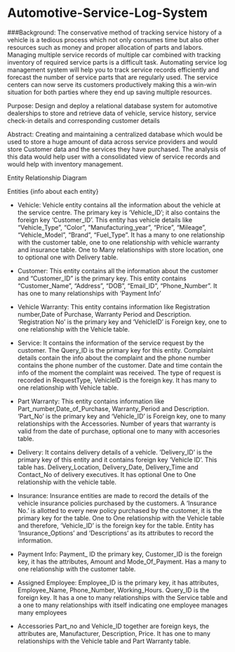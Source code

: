 # Automotive-Service-Log-System
###Background: 
The conservative method of tracking service history of a vehicle is a tedious process which not only consumes time but also other resources such as money and proper allocation of parts and labors. Managing multiple service records of multiple car combined with tracking inventory of required service parts is a difficult task. Automating service log management system will help you to track service records efficiently and forecast the number of service parts that are regularly used. The service centers can now serve its customers productively making this a win-win situation for both parties where they end up saving multiple resources.

Purpose: Design and deploy a relational database system for automotive dealerships to store and retrieve data of vehicle, service history, service check-in details and corresponding customer details


Abstract:
Creating and maintaining a centralized database which would be used to store a huge amount of data across service providers and would store Customer data and the services they have purchased. The analysis of this data would help user with a consolidated view of service records and would help with inventory management.

Entity Relationship Diagram
 


Entities {info about each entity}
-	Vehicle:
Vehicle entity contains all the information about the vehicle at the service centre. The primary key is ‘Vehicle_ID’; it also contains the foreign key ‘Customer_ID’. This entity has vehicle details like “Vehicle_Type”, “Color”, “Manufacturing_year”, “Price”, “Mileage”, “Vehicle_Model”, “Brand”, “Fuel_Type”. It has a many to one relationship with the customer table, one to one relationship with vehicle warranty and insurance table. One to Many relationships with store location, one to optional one with Delivery table.

-	Customer:
This entity contains all the information about the customer and “Customer_ID” is the primary key. This entity contains “Customer_Name”, “Address”, “DOB”, “Email_ID”, “Phone_Number”. It has one to many relationships with ‘Payment Info’

-	Vehicle Warranty:
This entity contains information like Registration number,Date of Purchase, Warranty Period and Description. ‘Registration No’ is the primary key and ‘VehicleID’ is Foreign key, one to one relationship with the Vehicle table.

-	Service:
It contains the information of the service request by the customer. The Query_ID is the primary key for this entity. Complaint details contain the info about the complaint and the phone number contains the phone number of the customer. Date and time contain the info of the moment the complaint was received. The type of request is recorded in RequestType, VehicleID is the foreign key. It has many to one relationship with Vehicle table.

-	Part Warranty:
This entity contains information like Part_number,Date_of_Purchase, Warranty_Period and Description. ‘Part_No’ is the primary key and ‘Vehicle_ID’ is Foreign key, one to many relationships with the Accessories. Number of years that warranty is valid from the date of purchase, optional one to many with accesories table.

-	Delivery:
It contains delivery details of a vehicle. ’Delivery_ID’ is the primary key of this entity and it contains foreign key ‘Vehicle ID’. This table has. Delivery_Location, Delivery_Date, Delivery_Time and Contact_No of delivery executives. It has optional One to One relationship with the vehicle table.

-	Insurance: 
Insurance entities are made to record the details of the vehicle insurance policies purchased by the customers. A ‘Insurance No.’ is allotted to every new policy purchased by the customer, it is the primary key for the table.  One to One relationship with the Vehicle table and therefore, ‘Vehicle_ID’ is the foreign key for the table. Entity has ‘Insurance_Options’ and ‘Descriptions’ as its attributes to record the information.

-	Payment Info:
Payment_ ID the primary key, Customer_ID is the foreign key, it has the attributes, Amount and Mode_Of_Payment. Has a many to one relationship with the customer table.

-	Assigned Employee:
Employee_ID is the primary key, it has attributes, Employee_Name, Phone_Number, Working_Hours. Query_ID is the foreign key. It has a one to many relationships with the Service table and a one to many relationships with itself indicating one employee manages many employees

-	Accessories
Part_no and Vehicle_ID together are foreign keys, the attributes are, Manufacturer, Description, Price. It has one to many relationships with the Vehicle table and Part Warranty table.
